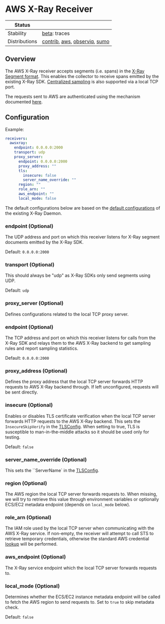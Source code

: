 # AWS X-Ray Receiver

<!-- status autogenerated section -->
| Status        |           |
| ------------- |-----------|
| Stability     | [beta]: traces   |
| Distributions | [contrib], [aws], [observiq], [sumo] |

[beta]: https://github.com/open-telemetry/opentelemetry-collector#beta
[contrib]: https://github.com/open-telemetry/opentelemetry-collector-releases/tree/main/distributions/otelcol-contrib
[aws]: https://github.com/aws-observability/aws-otel-collector
[observiq]: https://github.com/observIQ/observiq-otel-collector
[sumo]: https://github.com/SumoLogic/sumologic-otel-collector
<!-- end autogenerated section -->
## Overview
The AWS X-Ray receiver accepts segments (i.e. spans) in the [X-Ray Segment format](https://docs.aws.amazon.com/xray/latest/devguide/xray-api-segmentdocuments.html).
This enables the collector to receive spans emitted by the existing X-Ray SDK. [Centralized sampling](https://github.com/aws/aws-xray-daemon/blob/master/CHANGELOG.md#300-2018-08-28) is also supported via a local TCP port.

The requests sent to AWS are authenticated using the mechanism documented [here](https://docs.aws.amazon.com/sdk-for-go/v1/developer-guide/configuring-sdk.html#specifying-credentials).

## Configuration

Example:

```yaml
receivers:
  awsxray:
    endpoint: 0.0.0.0:2000
    transport: udp
    proxy_server:
      endpoint: 0.0.0.0:2000
      proxy_address: ""
      tls:
        insecure: false
        server_name_override: ""
      region: ""
      role_arn: ""
      aws_endpoint: ""
      local_mode: false
```

The default configurations below are based on the [default configurations](https://github.com/aws/aws-xray-daemon/blob/master/pkg/cfg/cfg.go#L99) of the existing X-Ray Daemon.

### endpoint (Optional)
The UDP address and port on which this receiver listens for X-Ray segment documents emitted by the X-Ray SDK.

Default: `0.0.0.0:2000`

### transport (Optional)
This should always be "udp" as X-Ray SDKs only send segments using UDP.

Default: `udp`

### proxy_server (Optional)
Defines configurations related to the local TCP proxy server.

### endpoint (Optional)
The TCP address and port on which this receiver listens for calls from the X-Ray SDK and relays them to the AWS X-Ray backend to get sampling rules and report sampling statistics.

Default: `0.0.0.0:2000`

### proxy_address (Optional)
Defines the proxy address that the local TCP server forwards HTTP requests to AWS X-Ray backend through. If left unconfigured, requests will be sent directly.

### insecure (Optional)
Enables or disables TLS certificate verification when the local TCP server forwards HTTP requests to the AWS X-Ray backend. This sets the `InsecureSkipVerify` in the [TLSConfig](https://godoc.org/crypto/tls#Config). When setting to true, TLS is susceptible to man-in-the-middle attacks so it should be used only for testing.

Default: `false`

### server_name_override (Optional)
This sets the ``ServerName` in the [TLSConfig](https://godoc.org/crypto/tls#Config).

### region (Optional)
The AWS region the local TCP server forwards requests to. When missing, we will try to retrieve this value through environment variables or optionally ECS/EC2 metadata endpoint (depends on `local_mode` below).

### role_arn (Optional)
The IAM role used by the local TCP server when communicating with the AWS X-Ray service. If non-empty, the receiver will attempt to call STS to retrieve temporary credentials, otherwise the standard AWS credential [lookup](https://docs.aws.amazon.com/sdk-for-go/v1/developer-guide/configuring-sdk.html#specifying-credentials) will be performed.

### aws_endpoint (Optional)
The X-Ray service endpoint which the local TCP server forwards requests to.

### local_mode (Optional)
Determines whether the ECS/EC2 instance metadata endpoint will be called to fetch the AWS region to send requests to. Set to `true` to skip metadata check.

Default: `false`

[beta]: https://github.com/open-telemetry/opentelemetry-collector#beta
[contrib]: https://github.com/open-telemetry/opentelemetry-collector-releases/tree/main/distributions/otelcol-contrib
[AWS]: https://aws-otel.github.io/docs/components/x-ray-receiver
[observiq]: https://github.com/observIQ/observiq-otel-collector
[sumo]: https://github.com/SumoLogic/sumologic-otel-collector
